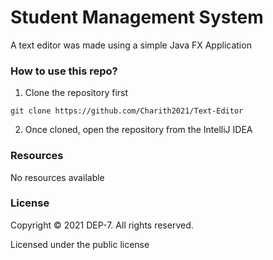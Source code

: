 # Student Management System

A text editor was made using a simple Java FX Application 

### How to use this repo?

1. Clone the repository first 

``git clone https://github.com/Charith2021/Text-Editor``

2. Once cloned, open the repository from the IntelliJ IDEA


### Resources

No resources available

### License

Copyright &copy; 2021 DEP-7. All rights reserved.

Licensed under the public license
